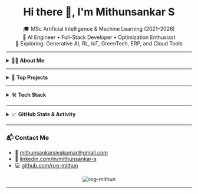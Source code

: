 <h1 align="center">Hi there 👋, I'm Mithunsankar S</h1>

<p align="center">
🎓 MSc Artificial Intelligence & Machine Learning (2021–2026)<br/>
💼 AI Engineer • Full-Stack Developer • Optimization Enthusiast<br/>
🌱 Exploring: Generative AI, RL, IoT, GreenTech, ERP, and Cloud Tools
</p>

---

<details>
<summary>🧑‍💻 <strong>About Me</strong></summary>

- 🔭 Currently working on cutting-edge AI projects involving **Generative Feedback Systems**, **Voice-enabled RL agents**, and **Green Optimization**  
- ⚙️ Hands-on with **FastAPI**, **React**, **MongoDB**, **AWS**, **Arduino**, and more  
- 🧠 Actively applying AI to solve real-world problems across **career development, customer support, energy**, and **manufacturing sectors**  
- 🥇 Selected in **Top 50** IoT projects (Technovation – Anna University)  
- 👥 Founder of the *CODEX Innovation Club* and event lead for GDG's *AI in Education*

</details>

---

<details>
<summary>🚀 <strong>Top Projects</strong></summary>

### 🧠 SkillMorph AI – Personalized Career Simulator  
- Developed an LLM-powered upskilling tool using **Google Gemini API** and **SadTalker** for animated video feedback  
- Integrated LinkedIn/GitHub profiles to generate weekly learning paths via **Streamlit**

### 🤖 Reinforcement Learning Chatbot – Voice-Enabled Customer Assistant  
- Built a multi-turn RL chatbot using **Deep Q-Network (DQN)** and **BERT**, with speech-to-text and TTS  
- Real-time interaction and deployment using **Streamlit**, trained with feedback loop and replay buffer

### ☀️ Solar Power Plant Optimizer – PSO-Based GreenTech Tool  
- Built a full-stack platform using **Particle Swarm Optimization**, **FastAPI**, and **React + Leaflet**  
- Helps select optimal solar plant locations based on irradiance, cost, and proximity to infrastructure

### 🧵 IoT Smart Monitoring System for Textile Industries  
- Developed using **Arduino, ESP32, BH1750 sensors** to detect machine idle time via buzzer light  
- Sent real-time alerts to a mobile/web app, improving productivity and energy efficiency  
- Selected in **Top 50 IoT Embedded Projects** at *Technovation - Anna University*

</details>

---

<details>
<summary>🛠 <strong>Tech Stack</strong></summary>

**Languages:**  
![Python](https://img.shields.io/badge/-Python-3776AB?style=flat&logo=python&logoColor=white)
![Java](https://img.shields.io/badge/-Java-007396?style=flat&logo=java&logoColor=white)
![C++](https://img.shields.io/badge/-C++-00599C?style=flat&logo=c%2B%2B&logoColor=white)
![JavaScript](https://img.shields.io/badge/-JavaScript-F7DF1E?style=flat&logo=javascript&logoColor=black)
![SQL](https://img.shields.io/badge/-SQL-4479A1?style=flat&logo=mysql&logoColor=white)
![R](https://img.shields.io/badge/-R-276DC3?style=flat&logo=r&logoColor=white)

**Frameworks & Tools:**  
![FastAPI](https://img.shields.io/badge/-FastAPI-009688?style=flat&logo=fastapi&logoColor=white)
![React](https://img.shields.io/badge/-React-61DAFB?style=flat&logo=react&logoColor=black)
![Node.js](https://img.shields.io/badge/-Node.js-339933?style=flat&logo=node.js&logoColor=white)
![Streamlit](https://img.shields.io/badge/-Streamlit-FF4B4B?style=flat&logo=streamlit&logoColor=white)
![Dialogflow](https://img.shields.io/badge/-Dialogflow-FF9800?style=flat&logo=dialogflow&logoColor=white)
![Gradio](https://img.shields.io/badge/-Gradio-3C3C3C?style=flat)

**Databases:**  
![MongoDB](https://img.shields.io/badge/-MongoDB-4EA94B?style=flat&logo=mongodb&logoColor=white)
![PostgreSQL](https://img.shields.io/badge/-PostgreSQL-336791?style=flat&logo=postgresql&logoColor=white)
![Oracle](https://img.shields.io/badge/-Oracle-F80000?style=flat&logo=oracle&logoColor=white)

**Cloud & DevOps:**  
![AWS](https://img.shields.io/badge/-AWS-232F3E?style=flat&logo=amazon-aws&logoColor=white)
![NGINX](https://img.shields.io/badge/-Nginx-009639?style=flat&logo=nginx&logoColor=white)
![SSL](https://img.shields.io/badge/-SSL-000000?style=flat)

**Analytics & Reporting:**  
![Power BI](https://img.shields.io/badge/-PowerBI-F2C811?style=flat&logo=powerbi&logoColor=black)
![Postman](https://img.shields.io/badge/-Postman-FF6C37?style=flat&logo=postman&logoColor=white)
![DBeaver](https://img.shields.io/badge/-DBeaver-372923?style=flat)

**IoT & Embedded:**  
![Arduino](https://img.shields.io/badge/-Arduino-00979D?style=flat&logo=arduino&logoColor=white)
![ESP32](https://img.shields.io/badge/-ESP32-333333?style=flat)

</details>

---

<details>
<summary>📈 <strong>GitHub Stats & Activity</strong></summary>

<p align="center">
  <img src="https://github-readme-stats.vercel.app/api?username=rog-mithun&show_icons=true&theme=radical" alt="Mithunsankar's GitHub stats"/>
  <br/>
  <img src="https://github-readme-streak-stats.herokuapp.com/?user=rog-mithun&theme=radical" alt="GitHub Streak"/>
  <br/>
  <img src="https://github-readme-stats.vercel.app/api/top-langs/?username=rog-mithun&layout=compact&theme=radical" alt="Top Languages"/>
</p>

</details>

---

### 📬 Contact Me

- 📧 [mithunsankarsivakumar@gmail.com](mailto:mithunsankarsivakumar@gmail.com)
- 🔗 [linkedin.com/in/mithunsankar-s](https://www.linkedin.com/in/mithunsankar-s/)
- 💻 [github.com/rog-mithun](https://github.com/rog-mithun)

<p align="center">
  <img src="https://komarev.com/ghpvc/?username=rog-mithun&label=Profile%20views&color=0e75b6&style=flat" alt="rog-mithun" />
</p>

---

<!-- Optional: Add a banner -->
<!-- ![Banner](https://your-custom-banner-url.com/banner.png) -->

